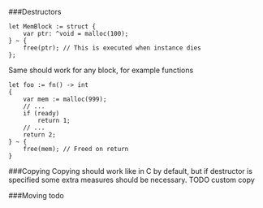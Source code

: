 ###Destructors

	let MemBlock := struct {
		var ptr: ^void = malloc(100);
	} ~ {
		free(ptr); // This is executed when instance dies
	};

Same should work for any block, for example functions

	let foo := fn() -> int
	{
		var mem := malloc(999);
		// ...
		if (ready)
			return 1;
		// ...
		return 2;
	} ~ {
		free(mem); // Freed on return
	}

###Copying
Copying should work like in C by default, but if destructor is specified some extra measures should be necessary.
TODO custom copy

###Moving
todo

